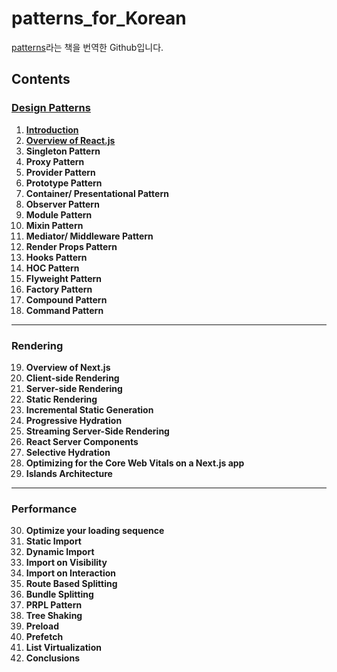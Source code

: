 # patterns_for_Korean

[patterns](https://www.patterns.dev/)라는 책을 번역한 Github입니다. 

## Contents

### [Design Patterns](./Design_Patterns/index.md)

1. [**Introduction**](./Design_Patterns/1.Introducion.md)
2. [**Overview of React.js**](./Design_Patterns/2.Overview_of_React.js.md)
3. **Singleton Pattern**
4. **Proxy Pattern**
5. **Provider Pattern**
6. **Prototype Pattern**
7. **Container/ Presentational Pattern**
8. **Observer Pattern**
9. **Module Pattern**
10. **Mixin Pattern**
11. **Mediator/ Middleware Pattern**
12. **Render Props Pattern**
13. **Hooks Pattern**
14. **HOC Pattern**
15. **Flyweight Pattern**
16. **Factory Pattern**
17. **Compound Pattern**
18. **Command Pattern**

---
### Rendering
19. **Overview of Next.js**
20. **Client-side Rendering**
21. **Server-side Rendering**
22. **Static Rendering**
23. **Incremental Static Generation**
24. **Progressive Hydration**
25. **Streaming Server-Side Rendering**
26. **React Server Components**
27. **Selective Hydration**
28. **Optimizing for the Core Web Vitals on a Next.js app**
29. **Islands Architecture**

---
### Performance
30. **Optimize your loading sequence**
31. **Static Import**
32. **Dynamic Import**
33. **Import on Visibility**
34. **Import on Interaction**
35. **Route Based Splitting**
36. **Bundle Splitting**
37. **PRPL Pattern**
38. **Tree Shaking**
39. **Preload**
40. **Prefetch**
41. **List Virtualization**
42. **Conclusions**
